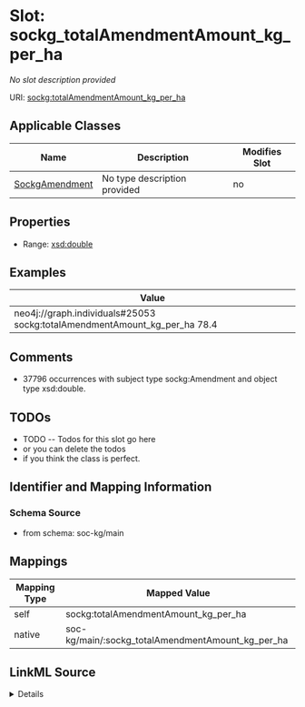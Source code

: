 

# Slot: sockg_totalAmendmentAmount_kg_per_ha


_No slot description provided_





URI: [sockg:totalAmendmentAmount_kg_per_ha](http://www.semanticweb.org/sockg/ontologies/2024/0/soil-carbon-ontology/totalAmendmentAmount_kg_per_ha)



<!-- no inheritance hierarchy -->





## Applicable Classes

| Name | Description | Modifies Slot |
| --- | --- | --- |
| [SockgAmendment](../classes/SockgAmendment.md) | No type description provided |  no  |







## Properties

* Range: [xsd:double](http://www.w3.org/2001/XMLSchema#double)






## Examples

| Value |
| --- |
| neo4j://graph.individuals#25053 sockg:totalAmendmentAmount_kg_per_ha 78.4 |

## Comments

* 37796 occurrences with subject type sockg:Amendment and object type xsd:double.

## TODOs

* TODO -- Todos for this slot go here
* or you can delete the todos
* if you think the class is perfect.

## Identifier and Mapping Information







### Schema Source


* from schema: soc-kg/main




## Mappings

| Mapping Type | Mapped Value |
| ---  | ---  |
| self | sockg:totalAmendmentAmount_kg_per_ha |
| native | soc-kg/main/:sockg_totalAmendmentAmount_kg_per_ha |




## LinkML Source

<details>
```yaml
name: sockg_totalAmendmentAmount_kg_per_ha
description: No slot description provided
todos:
- TODO -- Todos for this slot go here
- or you can delete the todos
- if you think the class is perfect.
comments:
- 37796 occurrences with subject type sockg:Amendment and object type xsd:double.
examples:
- value: neo4j://graph.individuals#25053 sockg:totalAmendmentAmount_kg_per_ha 78.4
from_schema: soc-kg/main
rank: 1000
slot_uri: sockg:totalAmendmentAmount_kg_per_ha
alias: sockg_totalAmendmentAmount_kg_per_ha
domain_of:
- sockg_Amendment
range: double

```
</details>
